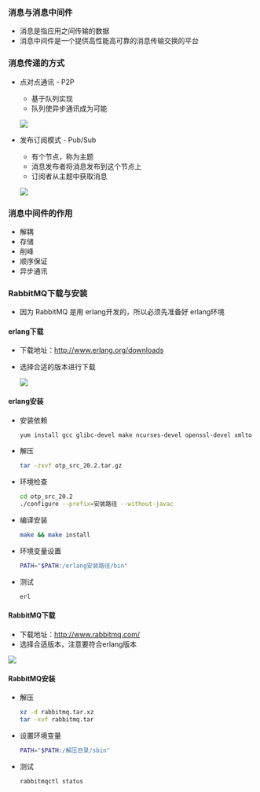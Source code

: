 ### 消息与消息中间件

* 消息是指应用之间传输的数据
* 消息中间件是一个提供高性能高可靠的消息传输交换的平台



### 消息传递的方式

* 点对点通讯 - P2P

  * 基于队列实现
  * 队列使异步通讯成为可能

  ![](https://github.com/gothicrush/learning/blob/master/RabbitMQ/01.%20%E6%B6%88%E6%81%AF%E4%B8%AD%E9%97%B4%E4%BB%B6%E7%AE%80%E4%BB%8B%20%2B%20RabbitMQ%E4%B8%8B%E8%BD%BD%E5%AE%89%E8%A3%85/images/1-1.png)

* 发布订阅模式 - Pub/Sub

  * 有个节点，称为主题
  * 消息发布者将消息发布到这个节点上
  * 订阅者从主题中获取消息

  ![](https://github.com/gothicrush/learning/blob/master/RabbitMQ/01.%20%E6%B6%88%E6%81%AF%E4%B8%AD%E9%97%B4%E4%BB%B6%E7%AE%80%E4%BB%8B%20%2B%20RabbitMQ%E4%B8%8B%E8%BD%BD%E5%AE%89%E8%A3%85/images/1-2.png)



### 消息中间件的作用

* 解耦
* 存储
* 削峰
* 顺序保证
* 异步通讯



### RabbitMQ下载与安装

* 因为 RabbitMQ 是用 erlang开发的，所以必须先准备好 erlang环境

#### erlang下载

* 下载地址：http://www.erlang.org/downloads

* 选择合适的版本进行下载

  ![](https://github.com/gothicrush/learning/blob/master/RabbitMQ/01.%20%E6%B6%88%E6%81%AF%E4%B8%AD%E9%97%B4%E4%BB%B6%E7%AE%80%E4%BB%8B%20%2B%20RabbitMQ%E4%B8%8B%E8%BD%BD%E5%AE%89%E8%A3%85/images/erlang%E5%AE%89%E8%A3%85.png)

#### erlang安装

* 安装依赖

  ```bash
  yum install gcc glibc-devel make ncurses-devel openssl-devel xmlto unixODBC
  ```

* 解压

  ```bash
  tar -zxvf otp_src_20.2.tar.gz
  ```

* 环境检查

  ```bash
  cd otp_src_20.2
  ./configure --prefix=安装路径 --without-javac
  ```

* 编译安装

  ```bash
  make && make install
  ```

* 环境变量设置

  ```bash
  PATH="$PATH:/erlang安装路径/bin"
  ```

* 测试

  ```bash
  erl
  ```

#### RabbitMQ下载

* 下载地址：http://www.rabbitmq.com/
* 选择合适版本，注意要符合erlang版本

![](https://github.com/gothicrush/learning/blob/master/RabbitMQ/01.%20%E6%B6%88%E6%81%AF%E4%B8%AD%E9%97%B4%E4%BB%B6%E7%AE%80%E4%BB%8B%20%2B%20RabbitMQ%E4%B8%8B%E8%BD%BD%E5%AE%89%E8%A3%85/images/rabbitmq%E4%B8%8B%E8%BD%BD.jpg`)

#### RabbitMQ安装

* 解压

  ```bash
  xz -d rabbitmq.tar.xz
  tar -xvf rabbitmq.tar
  ```

* 设置环境变量

  ```bash
  PATH="$PATH:/解压目录/sbin"
  ```

* 测试

  ```bash
  rabbitmqctl status
  ```
